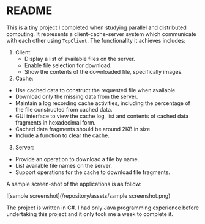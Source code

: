 # README

This is a tiny project I completed when studying parallel and distributed computing. It represents a client-cache-server system which communicate with each other using `TcpClient`. The functionality it achieves includes:

1. Client:
   - Display a list of available files on the server.
   - Enable file selection for download.
   - Show the contents of the downloaded file, specifically images.
2. Cache:
  - Use cached data to construct the requested file when available.
  - Download only the missing data from the server.
  - Maintain a log recording cache activities, including the percentage of the file constructed from cached data.
  - GUI interface to view the cache log, list and contents of cached data fragments in hexadecimal form.
  - Cached data fragments should be around 2KB in size.
  - Include a function to clear the cache.
3. Server:
  - Provide an operation to download a file by name.
  - List available file names on the server.
  - Support operations for the cache to download file fragments.

A sample screen-shot of the applications is as follow:

![sample screenshot](/repository/assets/sample screenshot.png)

The project is written in C#. I had only Java programming experience before undertaking this project and it only took me a week to complete it.

